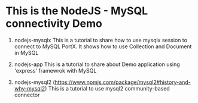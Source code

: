 # This is the NodeJS - MySQL connectivity Demo


1. nodejs-mysqlx
   This is a tutorial to share how to use mysqlx session to connect to MySQL PortX. 
   It shows how to use Collection and Document in MySQL

2. nodejs-app
   This is a tutorial to share about Demo application using 'express' framewrok with MySQL

3. nodejs-mysql2 (https://www.npmjs.com/package/mysql2#history-and-why-mysql2)
   This is a tutorial to use mysql2 community-based connector


